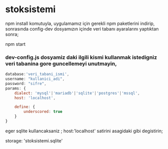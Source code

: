 # stoksistemi

npm install
komutuyla, uygulamamız için gerekli npm paketlerini indirip, sonrasında config-dev dosyamızın içinde veri tabanı ayaralarını yaptıktan sonra;

npm start
### dev-config.js dosyamiz daki ilgili kismi kullanmak istedigniz veri tabanina gore guncellemeyi unutmayin,
```javascript
database:'veri_tabani_ismi',
username: "kullanici_adi",
password: "sifre",
params: {
    dialect: 'mysql'|'mariadb'|'sqlite'|'postgres'|'mssql',
    host: 'localhost',

    define: {
        underscored: true
    }
}
```
eger sqlite kullancaksaniz ; host:'localhost'  satirini asagidaki gibi degistirin;

storage: 'stoksistemi.sqlite'
